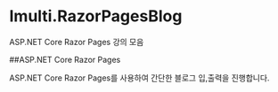 # Imulti.RazorPagesBlog

ASP.NET Core Razor Pages 강의 모음

##ASP.NET Core Razor Pages

ASP.NET Core Razor Pages를 사용하여 간단한 블로그 입,출력을 진행합니다.

